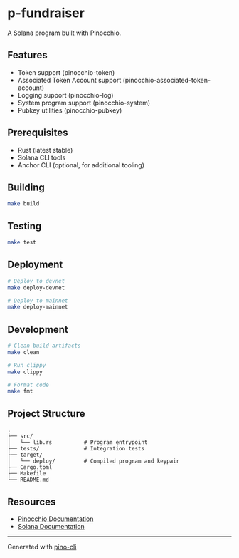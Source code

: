 # p-fundraiser

A Solana program built with Pinocchio.

## Features

- Token support (pinocchio-token)
- Associated Token Account support (pinocchio-associated-token-account)
- Logging support (pinocchio-log)
- System program support (pinocchio-system)
- Pubkey utilities (pinocchio-pubkey)

## Prerequisites

- Rust (latest stable)
- Solana CLI tools
- Anchor CLI (optional, for additional tooling)

## Building

```bash
make build
```

## Testing

```bash
make test
```

## Deployment

```bash
# Deploy to devnet
make deploy-devnet

# Deploy to mainnet
make deploy-mainnet
```

## Development

```bash
# Clean build artifacts
make clean

# Run clippy
make clippy

# Format code
make fmt
```

## Project Structure

```
.
├── src/
│   └── lib.rs          # Program entrypoint
├── tests/              # Integration tests
├── target/
│   └── deploy/         # Compiled program and keypair
├── Cargo.toml
├── Makefile
└── README.md
```

## Resources

- [Pinocchio Documentation](https://github.com/febo/pinocchio)
- [Solana Documentation](https://docs.solana.com/)

---

Generated with [pino-cli](https://github.com/yourusername/pino-cli)
